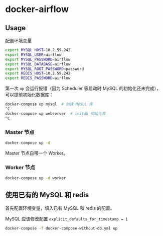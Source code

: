 # docker-airflow

## Usage

配置环境变量

```bash
export MYSQL_HOST=10.2.59.242
export MYSQL_USER=airflow
export MYSQL_PASSWORD=airflow
export MYSQL_DATABASE=airflow
export MYSQL_ROOT_PASSWORD=password
export REDIS_HOST=10.2.59.242
export REDIS_PASSWORD=airflow
```

第一次 `up` 会运行报错（因为 Scheduler 等启动时 MySQL 的初始化还未完成），可以提前初始化数据库：

```bash
docker-compose up mysql  # 创建 MySQL 库
^C
docker-compose up webserver  # initdb 初始化表
^C
```

### Master 节点

```bash
docker-compose up -d
```

Master 节点自带一个 Worker。

### Worker 节点

```bash
docker-compose up -d worker
```

## 使用已有的 MySQL 和 redis

首先配置环境变量，填入已有 MySQL 和 redis 的配置。

MySQL 应该修改配置 `explicit_defaults_for_timestamp = 1`

```bash
docker-compose -f docker-compose-without-db.yml up
```
